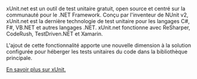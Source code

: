 ﻿xUnit.net est un outil de test unitaire gratuit, open source et centré sur la communauté pour le .NET Framework. Conçu par l'inventeur de NUnit v2, xUnit.net est la dernière technologie de test unitaire pour les langages C#, F#, VB.NET et autres langages .NET. xUnit.net fonctionne avec ReSharper, CodeRush, TestDriven.NET et Xamarin. 

L'ajout de cette fonctionnalité apporte une nouvelle dimension à la solution configurée pour héberger les tests unitaires du code dans la bibliothèque principale.

[En savoir plus sur xUnit.](https://xunit.net/)
